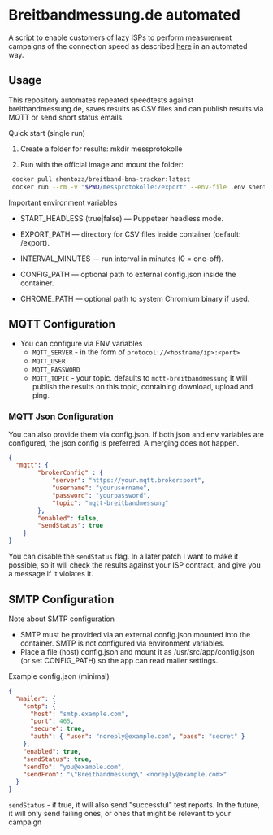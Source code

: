 # Breitbandmessung.de automated

A script to enable customers of lazy ISPs to perform measurement campaigns of the connection speed as described [here](https://breitbandmessung.de/desktop-app) in an automated way.

## Usage

This repository automates repeated speedtests against breitbandmessung.de, saves results as CSV files and can publish results via MQTT or send short status emails.

Quick start (single run)
1. Create a folder for results:
   mkdir messprotokolle

2. Run with the official image and mount the folder:
  ```bash
   docker pull shentoza/breitband-bna-tracker:latest
   docker run --rm -v "$PWD/messprotokolle:/export" --env-file .env shentoza/breitband-bna-tracker:latest
  ```

Important environment variables
- START_HEADLESS (true|false) — Puppeteer headless mode.
- EXPORT_PATH — directory for CSV files inside container (default: /export).
- INTERVAL_MINUTES — run interval in minutes (0 = one-off).

- CONFIG_PATH — optional path to external config.json inside the container.
- CHROME_PATH — optional path to system Chromium binary if used.

## MQTT Configuration
- You can configure via ENV variables
  - `MQTT_SERVER` - in the form of `protocol://<hostname/ip>:<port>`
  - `MQTT_USER`
  - `MQTT_PASSWORD`
  - `MQTT_TOPIC`  - your topic. defaults to `mqtt-breitbandmessung`
It will publish the results on this topic, containing download, upload and ping.

### MQTT Json Configuration 
You can also provide them via config.json.
If both json and env variables are configured, the json config is preferred. A merging does not happen.

```json
{
  "mqtt": {
        "brokerConfig" : {
            "server": "https://your.mqtt.broker:port",
            "username": "yourusername",
            "password": "yourpassword",
            "topic": "mqtt-breitbandmessung"
        },
        "enabled": false,
        "sendStatus": true
    }
}
```
You can disable the `sendStatus` flag. In a later patch I want to make it possible, so it will check the results against your ISP contract, and give you a message if it violates it.

## SMTP Configuration
Note about SMTP configuration
- SMTP must be provided via an external config.json mounted into the container. SMTP is not configured via environment variables.
- Place a file (host) config.json and mount it as /usr/src/app/config.json (or set CONFIG_PATH) so the app can read mailer settings.

Example config.json (minimal)
```json
{
  "mailer": {
    "smtp": {
      "host": "smtp.example.com",
      "port": 465,
      "secure": true,
      "auth": { "user": "noreply@example.com", "pass": "secret" }
    },
    "enabled": true,
    "sendStatus": true, 
    "sendTo": "you@example.com",
    "sendFrom": "\"Breitbandmessung\" <noreply@example.com>"
  }
}
```

`sendStatus` - if true, it will also send "successful" test reports. In the future, it will only send failing ones, or ones that might be relevant to your campaign